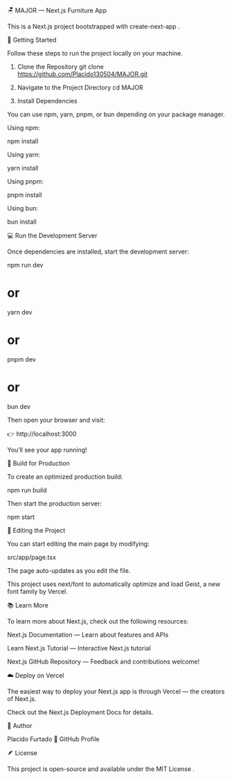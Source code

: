🪑 MAJOR — Next.js Furniture App

This is a Next.js project bootstrapped with create-next-app
.

🚀 Getting Started

Follow these steps to run the project locally on your machine.

1. Clone the Repository
git clone https://github.com/Placido130504/MAJOR.git

2. Navigate to the Project Directory
cd MAJOR

3. Install Dependencies

You can use npm, yarn, pnpm, or bun depending on your package manager.

Using npm:

npm install


Using yarn:

yarn install


Using pnpm:

pnpm install


Using bun:

bun install

💻 Run the Development Server

Once dependencies are installed, start the development server:

npm run dev
# or
yarn dev
# or
pnpm dev
# or
bun dev


Then open your browser and visit:

👉 http://localhost:3000

You’ll see your app running!

🧱 Build for Production

To create an optimized production build:

npm run build


Then start the production server:

npm start

🧩 Editing the Project

You can start editing the main page by modifying:

src/app/page.tsx


The page auto-updates as you edit the file.

This project uses next/font
 to automatically optimize and load Geist, a new font family by Vercel.

📚 Learn More

To learn more about Next.js, check out the following resources:

Next.js Documentation
 — Learn about features and APIs

Learn Next.js Tutorial
 — Interactive Next.js tutorial

Next.js GitHub Repository
 — Feedback and contributions welcome!

☁️ Deploy on Vercel

The easiest way to deploy your Next.js app is through Vercel
 — the creators of Next.js.

Check out the Next.js Deployment Docs
 for details.

👤 Author

Placido Furtado
🔗 GitHub Profile

🪶 License

This project is open-source and available under the MIT License
.
